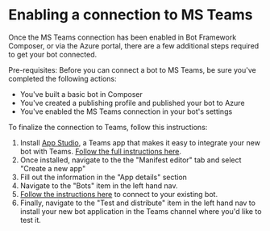 # Enabling a connection to MS Teams

Once the MS Teams connection has been enabled in Bot Framework Composer, or via the Azure portal, there are a few additional steps required to get your bot connected.

Pre-requisites: Before you can connect a bot to MS Teams, be sure you've completed the following actions:

* You've built a basic bot in Composer
* You've created a publishing profile and published your bot to Azure
* You've enabled the MS Teams connection in your bot's settings

To finalize the connection to Teams, follow this instructions:

1. Install [App Studio](https://aka.ms/InstallTeamsAppStudio), a Teams app that makes it easy to integrate your new bot with Teams. [Follow the full instructions here](https://docs.microsoft.com/en-us/microsoftteams/platform/concepts/build-and-test/app-studio-overview).
2. Once installed, navigate to the the "Manifest editor" tab and select "Create a new app"
3. Fill out the information in the "App details" section
4. Navigate to the "Bots" item in the left hand nav.
5. [Follow the instructions here](https://docs.microsoft.com/en-us/microsoftteams/platform/concepts/build-and-test/app-studio-overview#bots) to connect to your existing bot.
6. Finally, navigate to the "Test and distribute" item in the left hand nav to install your new bot application in the Teams channel where you'd like to test it.

